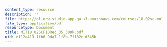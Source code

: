 ```yaml
---
content_type: resource
description: ''
file: https://ol-ocw-studio-app-qa.s3.amazonaws.com/courses/18-02sc-multivariable-calculus-fall-2010/df12a4131fb69da71f8b7ff82e1d545b_MIT18_02SCF10Rec_35_300k.pdf
file_type: application/pdf
resourcetype: Document
title: MIT18_02SCF10Rec_35_300k.pdf
uid: df12a413-1fb6-9da7-1f8b-7ff82e1d545b
---
```

